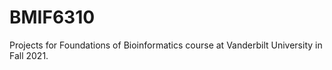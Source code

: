 # BMIF6310
Projects for Foundations of Bioinformatics course at Vanderbilt University in Fall 2021.
